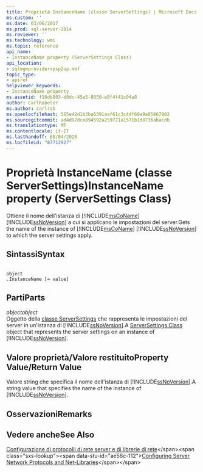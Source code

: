 ```yaml
---
title: Proprietà InstanceName (classe ServerSettings) | Microsoft Docs
ms.custom: ''
ms.date: 03/06/2017
ms.prod: sql-server-2014
ms.reviewer: ''
ms.technology: wmi
ms.topic: reference
api_name:
- InstanceName property (ServerSettings Class)
api_location:
- sqlmgmproviderxpsp2up.mof
topic_type:
- apiref
helpviewer_keywords:
- InstanceName property
ms.assetid: f16db803-d8dc-45a5-8050-e8f4f41c04a8
author: CarlRabeler
ms.author: carlrab
ms.openlocfilehash: 565e42d1b3ba6391aaf61c3c44f60a9a05867902
ms.sourcegitcommit: ad4d92dce894592a259721a1571b1d8736abacdb
ms.translationtype: MT
ms.contentlocale: it-IT
ms.lasthandoff: 08/04/2020
ms.locfileid: "87712927"
---
```

# <a name="instancename-property-serversettings-class"></a><span data-ttu-id="ae56c-102">Proprietà InstanceName (classe ServerSettings)</span><span class="sxs-lookup"><span data-stu-id="ae56c-102">InstanceName property (ServerSettings Class)</span></span>
  <span data-ttu-id="ae56c-103">Ottiene il nome dell'istanza di [!INCLUDE[msCoName](../../../includes/msconame-md.md)] [!INCLUDE[ssNoVersion](../../../includes/ssnoversion-md.md)] a cui si applicano le impostazioni del server.</span><span class="sxs-lookup"><span data-stu-id="ae56c-103">Gets the name of the instance of [!INCLUDE[msCoName](../../../includes/msconame-md.md)] [!INCLUDE[ssNoVersion](../../../includes/ssnoversion-md.md)] to which the server settings apply.</span></span>  
  
## <a name="syntax"></a><span data-ttu-id="ae56c-104">Sintassi</span><span class="sxs-lookup"><span data-stu-id="ae56c-104">Syntax</span></span>  
  
```  
  
object  
.InstanceName [= value]  
```  
  
## <a name="parts"></a><span data-ttu-id="ae56c-105">Parti</span><span class="sxs-lookup"><span data-stu-id="ae56c-105">Parts</span></span>  
 <span data-ttu-id="ae56c-106">*object*</span><span class="sxs-lookup"><span data-stu-id="ae56c-106">*object*</span></span>  
 <span data-ttu-id="ae56c-107">Oggetto della [classe ServerSettings](serversettings-class.md) che rappresenta le impostazioni del server in un'istanza di [!INCLUDE[ssNoVersion](../../../includes/ssnoversion-md.md)].</span><span class="sxs-lookup"><span data-stu-id="ae56c-107">A [ServerSettings Class](serversettings-class.md) object that represents the server settings on an instance of [!INCLUDE[ssNoVersion](../../../includes/ssnoversion-md.md)].</span></span>  
  
## <a name="property-valuereturn-value"></a><span data-ttu-id="ae56c-108">Valore proprietà/Valore restituito</span><span class="sxs-lookup"><span data-stu-id="ae56c-108">Property Value/Return Value</span></span>  
 <span data-ttu-id="ae56c-109">Valore string che specifica il nome dell'istanza di [!INCLUDE[ssNoVersion](../../../includes/ssnoversion-md.md)].</span><span class="sxs-lookup"><span data-stu-id="ae56c-109">A string value that specifies the name of the instance of [!INCLUDE[ssNoVersion](../../../includes/ssnoversion-md.md)].</span></span>  
  
## <a name="remarks"></a><span data-ttu-id="ae56c-110">Osservazioni</span><span class="sxs-lookup"><span data-stu-id="ae56c-110">Remarks</span></span>  
  
## <a name="see-also"></a><span data-ttu-id="ae56c-111">Vedere anche</span><span class="sxs-lookup"><span data-stu-id="ae56c-111">See Also</span></span>  
 <span data-ttu-id="ae56c-112">[Configurazione di protocolli di rete server e di librerie di rete](https://msdn.microsoft.com/library/ms177485\(v=sql.100\).aspx)</span><span class="sxs-lookup"><span data-stu-id="ae56c-112">[Configuring Server Network Protocols and Net-Libraries](https://msdn.microsoft.com/library/ms177485\(v=sql.100\).aspx)</span></span>  
  
  

